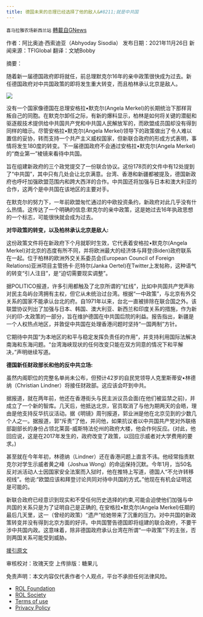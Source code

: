 ```yaml
---
title: 德国未来的总理已经选择了他的敌人&#8211;就是中共国
---
```

`喜马拉雅农场新西兰站` [轉載自GNews](https://gnews.org/zh-hans/1703840/)

作者：阿比奥迪·西索迪亚（Abhyoday Sisodia）
发布日期：2021年11月26日
新闻来源：TFIGlobal
翻译：文虓Bobby

摘要：

随着新一届德国政府即将就任，前总理默克尔16年的亲中政策很快成为过去。新任德国政府对中共国政策的即将发生重大转变，而且柏林承认北京是敌人。

![](https://assets.gnews.org/wp-content/uploads/2021/11/112901.jpg)

没有一个国家像德国在总理安格拉•默克尔(Angela Merkel)的长期统治下那样背叛自己的同胞。在默克尔卸任之际，有新的爆料显示，柏林是如何将关键的潜艇和驱逐舰技术提供给中共国共产党和中共国人民解放军的，而欧盟成员国却没有得到同样的暗示。尽管安格拉•默克尔(Angela Merkel)领导下的政策做出了令人难以置信的妥协，转而支持一个共产主义威权国家，但新联合政府的形成方式表明，事情将发生180度的转变。下一届德国政府不会通过安格拉•默克尔(Angela Merkel)的“商业第一”棱镜来看待中共国。

旨在组建新政府的三个政党提交了一份联合协议。这份178页的文件中有12处提到了“中共国”，其中只有几处会让北京满意。台湾、香港和新疆都被提及，德国新政府也呼吁加强欧盟范围内和跨大西洋的合作。中共国还将加强与日本和澳大利亚的合作，这两个是中共国在该地区的主要对手。

在默克尔的努力下，一年前欧盟匆忙通过的中欧投资条约，新政府对此几乎没有什么热情。这传达了一个明确的信息:默克尔的亲中政策，这是她过去16年执政思想的一个标志，可能很快就会成为过去。

**对华政策的转变，以及柏林承认北京是敌人:**

这份政策文件将在新政府下个月就职时生效，它代表着安格拉•默克尔(Angela Merkel)对北京的态度有所不同，并将欧洲最大的经济体与拜登(Biden)政府联系在一起。位于柏林的欧洲外交关系委员会(European Council of Foreign Relations)亚洲项目主管扬卡·厄特尔(Janka Oertel)在Twitter上发帖称，这种语气的转变“引人注目”，是“迫切需要现实调整”。

据POLITICO报道，许多引用都触及了北京所谓的“红线”，比如中共国共产党声称对民主岛屿台湾拥有主权，但它从未统治过台湾。根据“一中政策”，与北京有外交关系的国家不能承认台北的府。自1971年以来，台北一直被排除在联合国之外。该联盟协议列出了加强与日本、韩国、澳大利亚、新西兰和印度关系的措施，作为新兴的印-太政策的一部分，旨在维护德国在中共国后院的利益。报告指出，新疆是一个人权热点地区，并敦促中共国在处理香港问题时坚持“一国两制”方针。

它期待中共国“为本地区的和平与稳定发挥负责任的作用”，并支持利用国际法解决南海和东海问题。“台湾海峡现状的任何改变只能在双方同意的情况下和平解决，”声明继续写道。

**德国新任财政部长和他的反中共立场:**

虽然内阁职位的完整名单尚未公布，但预计42岁的自民党领导人克里斯蒂安•林德纳（Christian Lindner）将接任财政部。这应该会吓到中共。

据报道，就在两年前，他还在香港街头与民主派议员会面(在他们被监禁之前)，并成立了一个新的智库。几天后，他抵达北京，官员取消了与他为期两天的会晤，理由是他支持反华抗议活动。据《明镜》周刊报道，郭业洲是他在北京见到的少数几个人之一。据报道，郭“斥责”了他，并问他，如果抗议者以中共国共产党对外联络部副部长的身份占领北莱茵-威斯特法伦州的政府大楼，他会作何反应。(对此，他回应说，这是在2017年发生的，政府改变了政策，以回应示威者对大学费用的要求。)

甚至就在今年年初，林德纳（Lindner）还在香港问题上直言不讳。他经常指责默克尔对学生示威者黄之峰（Joshua Wong）的命运保持沉默。今年1月，当50名反对派活动人士因国家安全法案而入狱时，他在推特上写道，德国人“不允许转移视线”。他说:“欧盟应该和拜登讨论共同对待中共国的方式。”他现在有机会证明这是可能的。

新联合政府已经意识到现实和不受任何历史选择的约束,可能会迫使他们加强与中共国的关系只是为了证明自己是正确的, 在安格拉•默克尔(Angela Merkel)任期的最后几天里，这一（曾经的政策）“遗产”给她带来了沉重的压力。对中共国的新政策转变并没有得到北京方面的好评。中共国警告德国即将组建的联合政府，不要干涉中共国内政。这意味着，除非德国政府承认台湾在所谓“一中政策”下的主张，否则两国关系可能受到威胁。

[援引原文](https://tfiglobalnews.com/2021/11/26/germanys-chancellor-to-be-has-picked-his-enemy-its-china/)

审核校对：玫瑰天空
上传排版：糖果儿

 

免责声明：本文内容仅代表作者个人观点，平台不承担任何法律风险。

- [ROL Foundation](https://rolfoundation.org/)
- [ROL Society](https://rolsociety.org/)
- [Terms of use](https://gnews.org/terms-of-use-3/)
- [Privacy Policy](https://gnews.org/privacy-policy/)
